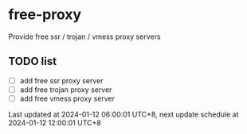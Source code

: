 
# free-proxy
Provide free ssr / trojan / vmess proxy servers


## TODO list
- [ ] add free ssr proxy server
- [ ] add free trojan proxy server
- [ ] add free vmess proxy server

Last updated at 2024-01-12 06:00:01 UTC+8, next update schedule at 2024-01-12 12:00:01 UTC+8

